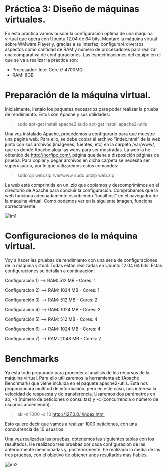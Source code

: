 Práctica 3: Diseño de máquinas virtuales.
===========================================

En esta práctica vamos buscar la configuración optima de una máquina virtual que opera con Ubuntu 12.04 de 64 bits.
Montaré la máquina virtual sobre WMware Player y, gracias a su interfaz, configuraré diversos aspectos como cantidad de RAM y número de procesadores para realizar una comparativa de configuraciones.
Las especificaciones del equipo en el que se va a realizar la práctica son:

  - Procesador: Intel Core i7 4700MQ
  - RAM: 8GB


Preparación de la máquina virtual.
=====================================

Inicialmente, instalo los paquetes necesarios para poder realizar la prueba de rendimiento. Estos son Apache y sus utilidades:

>sudo apt-get install apache2
>sudo apt-get install apache2-utils

Una vez instalado Apache, procedemos a configurarlo para que muestre una página web. Para ello, se debe copiar el archivo "index.html" de la web junto con sus archivos (imágenes, fuentes, etc) en la carpeta /var/www/, que es donde Apache aloja las webs para ser mostradas. La web la he obtenido de http://norfipc.com/, página que tiene a disposición páginas de prueba. Para copiar y pegar archivos en dicha carpeta se necesita ser superusuario, por lo que utilizaremos estos comandos:

> sudo cp web.zip /var/www
> sudo unzip web.zip

La web está comprimida en un .zip que copiamos y descomprimimos en el directorio de Apache para concluir la configuración.
Comprobamos que la web funciona adecuadamente escribiendo "localhost" en el navegador de la máquina virtual. Como podemos ver en la siguiente imagen, funciona correctamente.

![im1](https://dl.dropbox.com/s/m4c62x7ttwqg9wx/Captura%20de%20pantalla%20de%202014-01-13%2001%3A14%3A21.png)

Configuraciones de la máquina virtual.
=======================================

Voy a hacer las pruebas de rendimiento con una serie de configuraciones de la máquina virtual. Todas están realizadas en Ubuntu 12.04 64 bits. Estas configuraciones se detallan a continuación:

Configuración 1) --> RAM: 512 MB - Cores: 1   
                        
                  
Configuracion 2) --> RAM: 1024 MB - Cores: 1
                 

Configuración 3) --> RAM: 512 MB - Cores: 2      
                                            
                  
Configuracion 4) --> RAM: 1024 MB - Cores: 2
                 
                  
Configuración 5) --> RAM: 512 MB - Cores: 4      
                                           
                  
Configuracion 6) --> RAM: 1024 MB - Cores: 4

                 
Configuracion 7) --> RAM: 2048 MB - Cores: 2


Benchmarks
============

Ya está todo preparado para proceder al analisis de los recursos de la máquina virtual. Para ello utilizaremos la herramienta ab (Apache Benchmark) que viene incluida en el paquete apache2-utils. Está nos proporcionará multitud de información, pero en este caso, nos interesa la velocidad de respuesta y de transferencia. Usaremos dos parámetros en ab, -n (número de peticiones o consultas) y -c (concurrencia o número de usuarios accediendo).

> ab -n 1000 -c 10 http://127.0.0.1/index.html

Esto quiere decir que vamos a realizar 1000 peticiones, con una concurrencia de 10 usuarios.

Una vez realizadas las pruebas, obtenemos las siguientes tablas con los resultados. He realizado tres pruebas por cada configuración de las anteriormente mencionadas y, posteriormente, he realizado la media de las tres pruebas, con el objetivo de obtener unos resultados mas fiables.

![im2](https://dl.dropbox.com/s/cytc1gqdhij9la3/Captura%20de%20pantalla%20de%202014-01-13%2002%3A54%3A04.png)





















